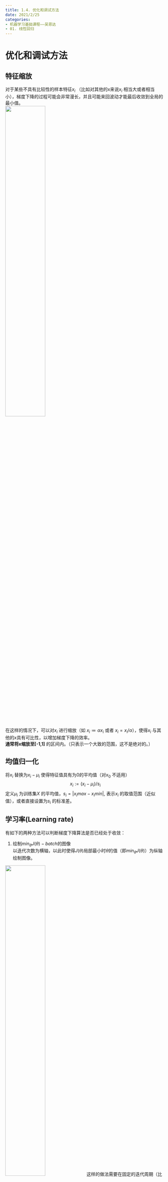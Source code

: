 ```yaml
---
title: 1.4. 优化和调试方法
date: 2021/2/25
categories: 
- 机器学习基础课程——吴恩达
- 01. 线性回归
---
```

# 优化和调试方法
## 特征缩放
对于某些不具有比较性的样本特征$x_i$ （比如对其他的x来说$x_i$ 相当大或者相当小），梯度下降的过程可能会非常漫长，并且可能来回波动才能最后收敛到全局的最小值。   
<img src = https://cdn.jsdelivr.net/gh/l61012345/Pic/img/20210822121924.png width=50%>  
在这样的情况下，可以对$x_i$ 进行缩放（如 $x_i≔αx_i$  或者 $x_i=x_i/α$），使得$x_i$ 与其他的$x$具有可比性，以增加梯度下降的效率。  
**通常将$x$缩放至[-1,1]**
的区间内。（只表示一个大致的范围，这不是绝对的。）

## 均值归一化
将$x_i$  替换为$x_i−μ_i$ 使得特征值具有为0的平均值（对$x_0$ 不适用）
$$x_i:=(x_i−μ_i)/s_i$$ 
定义$μ_i$  为训练集$X$ 的平均值，$s_i=|x_imax−x_imin |$, 表示$x_i$ 的取值范围（近似值），或者直接设置为$s_i$ 的标准差。

## 学习率(Learning rate)
有如下的两种方法可以判断梯度下降算法是否已经处于收敛：
1. 绘制$min_θJ(θ)-batch$的图像  
 以迭代次数为横轴，以此时使得$J(θ)$局部最小时$θ$的值（即$min_θJ(θ)$）为纵轴绘制图像。  
 <img src = https://cdn.jsdelivr.net/gh/l61012345/Pic/img/20210822121634.png width=50%>  
  这样的做法需要在固定的迭代周期（比如每迭代100次穿插）时暂停学习，并求得此时的$θ$，然后绘制图像。  
  原则：在固定的迭代周期之后$θ$的值都应该减小，这样的图像能够通过直观地表现变化率来表现梯度下降是否收敛（变化率为0）。  

2. 自动收敛测试  
如果$J(θ)$在某一次迭代之后的下降值小于某个设定好的阈值$ε$后，就能够判断算法已经达到了收敛。  
$ε$的设定具有技巧性，所以通常采取1.中的方法进行观测。  

### 常见问题
常见的α过大的$min_θJ(θ)-batch$的图像：  
- α过大，训练过程出现不稳定的振荡，甚至导致代价函数无法收敛。  
<img src = https://cdn.jsdelivr.net/gh/l61012345/Pic/img/20210822121842.png width=50%>   
  		
- α过小，导致代价函数收敛速度过慢。  
